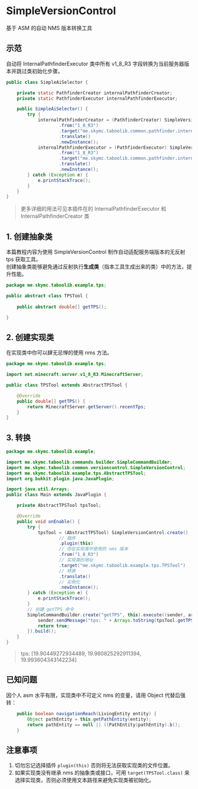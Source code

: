 # SimpleVersionControl
基于 ASM 的自动 NMS 版本转换工具

## 示范
自动将 InternalPathfinderExecutor 类中所有 v1_8_R3 字段转换为当前服务器版本并跳过类初始化步骤。  
```java
public class SimpleAiSelector {

    private static PathfinderCreator internalPathfinderCreator;
    private static PathfinderExecutor internalPathfinderExecutor;

    public SimpleAiSelector() {
        try {
            internalPathfinderCreator = (PathfinderCreator) SimpleVersionControl.create()
                    .from("1_8_R3")
                    .target("me.skymc.taboolib.common.pathfinder.internal.InternalPathfinderCreator")
                    .translate()
                    .newInstance();
            internalPathfinderExecutor = (PathfinderExecutor) SimpleVersionControl.create()
                    .from("1_8_R3")
                    .target("me.skymc.taboolib.common.pathfinder.internal.InternalPathfinderExecutor")
                    .translate()
                    .newInstance();
        } catch (Exception e) {
            e.printStackTrace();
        }
    }
}
```
> 更多详细的用法可见本插件在的 InternalPathfinderExecutor 和 InternalPathfinderCreator 类

## 1. 创建抽象类
本篇教程内容为使用 SimpleVersionControl 制作自动适配服务端版本的无反射 tps 获取工具。  
创建抽象类能够避免通过反射执行**生成类**（指本工具生成出来的类）中的方法，提升性能。
```java
package me.skymc.taboolib.example.tps;

public abstract class TPSTool {
    
    public abstract double[] getTPS();

}
```

## 2. 创建实现类
在实现类中你可以肆无忌惮的使用 nms 方法。
```java
package me.skymc.taboolib.example.tps;

import net.minecraft.server.v1_8_R3.MinecraftServer;

public class TPSTool extends AbstractTPSTool {

    @Override
    public double[] getTPS() {
        return MinecraftServer.getServer().recentTps;
    }
}
```

## 3. 转换
```java
package me.skymc.taboolib.example;

import me.skymc.taboolib.commands.builder.SimpleCommandBuilder;
import me.skymc.taboolib.common.versioncontrol.SimpleVersionControl;
import me.skymc.taboolib.example.tps.AbstractTPSTool;
import org.bukkit.plugin.java.JavaPlugin;

import java.util.Arrays;
public class Main extends JavaPlugin {

    private AbstractTPSTool tpsTool;

    @Override
    public void onEnable() {
        try {
            tpsTool = (AbstractTPSTool) SimpleVersionControl.create()
                    // 插件
                    .plugin(this)
                    // 你在实现类中使用的 nms 版本
                    .from("1_8_R3")
                    // 实现类的地址
                    .target("me.skymc.taboolib.example.tps.TPSTool")
                    // 转换
                    .translate()
                    // 实例化
                    .newInstance();
        } catch (Exception e) {
            e.printStackTrace();
        }
        // 创建 getTPS 命令
        SimpleCommandBuilder.create("getTPS", this).execute((sender, args) -> {
            sender.sendMessage("tps: " + Arrays.toString(tpsTool.getTPS()));
            return true;
        }).build();
    }
}
```
> tps: [19.90449272934489, 19.980825292911394, 19.993604343142234]

## 已知问题
因个人 asm 水平有限，实现类中不可定义 nms 的变量，请用 Object 代替后强转：
```java
    public boolean navigationReach(LivingEntity entity) {
        Object pathEntity = this.getPathEntity(entity);
        return pathEntity == null || ((PathEntity)pathEntity).b();
    }
```

## 注意事项
1. 切勿忘记选择插件 `plugin(this)` 否则将无法获取实现类的文件位置。
2. 如果实现类没有继承 nms 的抽象类或接口，可用 `target(TPSTool.class)` 来选择实现类，否则必须使用文本路径来避免实现类被初始化。
